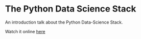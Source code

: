 # The Python Data Science Stack

An introduction talk about the Python Data-Science Stack.

Watch it online [here](
http://nbviewer.jupyter.org/format/slides/github/FlorianWilhelm/python_data-science_stack/blob/master/notebook.ipynb#/)
